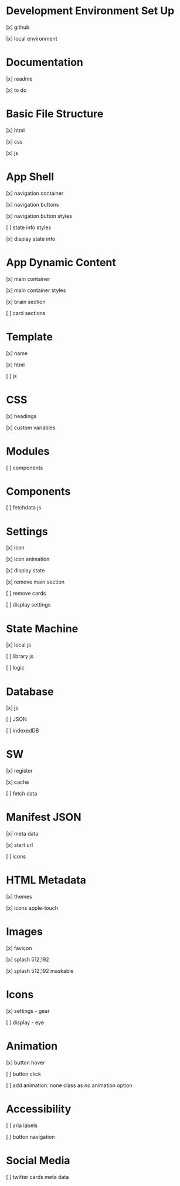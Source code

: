 # Development Environment Set Up

[x] github

[x] local environment

# Documentation

[x] readme

[x] to do

# Basic File Structure

[x] html

[x] css

[x] js

# App Shell

[x] navigation container

[x] navigation buttons

[x] navigation button styles

[ ] state info styles

[x] display state info

# App Dynamic Content

[x] main container

[x] main container styles

[x] brain section

[ ] card sections

# Template

[x] name

[x] html

[ ] js

# CSS

[x] headings

[x] custom variables

# Modules

[ ] components

# Components

[ ] fetchdata js

# Settings

[x] icon

[x] icon animation

[x] display state

[x] remove main section

[ ] remove cards

[ ] display settings

# State Machine

[x] local js

[ ] library js

[ ] logic

# Database

[x] js

[ ] JSON

[ ] indexedDB

# SW

[x] register

[x] cache

[ ] fetch data

# Manifest JSON

[x] meta data

[x] start url

[ ] icons

# HTML Metadata

[x] themes

[x] icons apple-touch

# Images

[x] favicon

[x] splash 512,192

[x] splash 512,192 maskable

# Icons

[x] settings - gear

[ ] display - eye

# Animation

[x] button hover

[ ] button click

[ ] add animation: none class as no animation option

# Accessibility

[ ] aria labels

[ ] button navigation

# Social Media

[ ] twitter cards meta data
